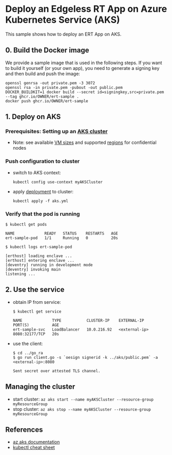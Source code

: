 # Deploy an Edgeless RT App on Azure Kubernetes Service (AKS)

This sample shows how to deploy an ERT App on AKS.

## 0. Build the Docker image
We provide a sample image that is used in the following steps. If you want to build it yourself (or your own app), you need to generate a signing key and then build and push the image:
```
openssl genrsa -out private.pem -3 3072
openssl rsa -in private.pem -pubout -out public.pem
DOCKER_BUILDKIT=1 docker build --secret id=signingkey,src=private.pem --tag ghcr.io/OWNER/ert-sample .
docker push ghcr.io/OWNER/ert-sample
```

## 1. Deploy on AKS

### Prerequisites: Setting up an [AKS cluster](https://docs.microsoft.com/en-us/azure/confidential-computing/confidential-nodes-aks-get-started)
* Note: see available [VM sizes](https://docs.microsoft.com/en-us/azure/virtual-machines/dcv2-series) and supported [regions](https://azure.microsoft.com/en-us/global-infrastructure/services/?products=virtual-machines&regions=all#select-product) for confidential nodes

### Push configuration to cluster
* switch to AKS context:
  ```
  kubectl config use-context myAKSCluster
  ```
* apply [deployment](aks.yml) to cluster:
  ```
  kubectl apply -f aks.yml
  ```

### Verify that the pod is running
```
$ kubectl get pods

NAME             READY   STATUS    RESTARTS   AGE
ert-sample-pod   1/1     Running   0          20s

$ kubectl logs ert-sample-pod

[erthost] loading enclave ...
[erthost] entering enclave ...
[deventry] running in development mode
[deventry] invoking main
listening ...
```

## 2. Use the service
* obtain IP from service:
  ```
  $ kubectl get service

  NAME             TYPE           CLUSTER-IP    EXTERNAL-IP    PORT(S)          AGE
  ert-sample-svc   LoadBalancer   10.0.216.92   <external-ip>  8080:32177/TCP   20s
  ```
* use the client:
  ```
  $ cd ../go_ra
  $ go run client.go -s `oesign signerid -k ../aks/public.pem` -a <external-ip>:8080

  Sent secret over attested TLS channel.
  ```
## Managing the cluster
* start cluster: ```az aks start --name myAKSCluster --resource-group myResourceGroup```
* stop cluster: ```az aks stop --name myAKSCluster --resource-group myResourceGroup```

## References
* [az aks documentation](https://docs.microsoft.com/en-us/cli/azure/aks?view=azure-cli-latest)
* [kubectl cheat sheet](https://kubernetes.io/de/docs/reference/kubectl/cheatsheet/)
